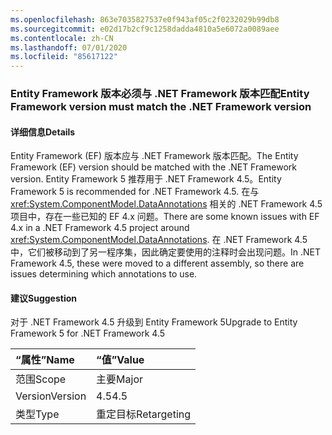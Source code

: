 ```yaml
---
ms.openlocfilehash: 863e7035827537e0f943af05c2f0232029b99db8
ms.sourcegitcommit: e02d17b2cf9c1258dadda4810a5e6072a0089aee
ms.contentlocale: zh-CN
ms.lasthandoff: 07/01/2020
ms.locfileid: "85617122"
---
```

### <a name="entity-framework-version-must-match-the-net-framework-version"></a><span data-ttu-id="ab2f4-101">Entity Framework 版本必须与 .NET Framework 版本匹配</span><span class="sxs-lookup"><span data-stu-id="ab2f4-101">Entity Framework version must match the .NET Framework version</span></span>

#### <a name="details"></a><span data-ttu-id="ab2f4-102">详细信息</span><span class="sxs-lookup"><span data-stu-id="ab2f4-102">Details</span></span>

<span data-ttu-id="ab2f4-103">Entity Framework (EF) 版本应与 .NET Framework 版本匹配。</span><span class="sxs-lookup"><span data-stu-id="ab2f4-103">The Entity Framework (EF) version should be matched with the .NET Framework version.</span></span> <span data-ttu-id="ab2f4-104">Entity Framework 5 推荐用于 .NET Framework 4.5。</span><span class="sxs-lookup"><span data-stu-id="ab2f4-104">Entity Framework 5 is recommended for .NET Framework 4.5.</span></span> <span data-ttu-id="ab2f4-105">在与 <xref:System.ComponentModel.DataAnnotations> 相关的 .NET Framework 4.5 项目中，存在一些已知的 EF 4.x 问题。</span><span class="sxs-lookup"><span data-stu-id="ab2f4-105">There are some known issues with EF 4.x in a .NET Framework 4.5 project around <xref:System.ComponentModel.DataAnnotations>.</span></span> <span data-ttu-id="ab2f4-106">在 .NET Framework 4.5 中，它们被移动到了另一程序集，因此确定要使用的注释时会出现问题。</span><span class="sxs-lookup"><span data-stu-id="ab2f4-106">In .NET Framework 4.5, these were moved to a different assembly, so there are issues determining which annotations to use.</span></span>

#### <a name="suggestion"></a><span data-ttu-id="ab2f4-107">建议</span><span class="sxs-lookup"><span data-stu-id="ab2f4-107">Suggestion</span></span>

<span data-ttu-id="ab2f4-108">对于 .NET Framework 4.5 升级到 Entity Framework 5</span><span class="sxs-lookup"><span data-stu-id="ab2f4-108">Upgrade to Entity Framework 5 for .NET Framework 4.5</span></span>

| <span data-ttu-id="ab2f4-109">“属性”</span><span class="sxs-lookup"><span data-stu-id="ab2f4-109">Name</span></span>    | <span data-ttu-id="ab2f4-110">“值”</span><span class="sxs-lookup"><span data-stu-id="ab2f4-110">Value</span></span>       |
|:--------|:------------|
| <span data-ttu-id="ab2f4-111">范围</span><span class="sxs-lookup"><span data-stu-id="ab2f4-111">Scope</span></span>   | <span data-ttu-id="ab2f4-112">主要</span><span class="sxs-lookup"><span data-stu-id="ab2f4-112">Major</span></span>       |
| <span data-ttu-id="ab2f4-113">Version</span><span class="sxs-lookup"><span data-stu-id="ab2f4-113">Version</span></span> | <span data-ttu-id="ab2f4-114">4.5</span><span class="sxs-lookup"><span data-stu-id="ab2f4-114">4.5</span></span>         |
| <span data-ttu-id="ab2f4-115">类型</span><span class="sxs-lookup"><span data-stu-id="ab2f4-115">Type</span></span>    | <span data-ttu-id="ab2f4-116">重定目标</span><span class="sxs-lookup"><span data-stu-id="ab2f4-116">Retargeting</span></span> |
